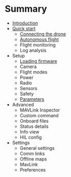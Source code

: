 # Summary

* [Introduction](README.md)
* [Quick start](quickstart.md)
   * [Connecting the drone](quickstart_connecting_the_drone.md)
   * [Autonomous flight](quickstart_autonomous_flight.md)
   * Flight monitoring
   * Log analysis
* Setup
   * [Loading firmware](setup_loading_firmware.md)
   * Camera
   * Flight modes
   * Power
   * Radio
   * Sensors
   * Safety
   * [Parameters](setup_parameters.md)
* Advanced
   * MAVLink Inspector
   * Custom command
   * Onboard files
   * Status details
   * Info view
   * HIL config
* Settings
   * General settings
   * Comm links
   * Offline maps
   * MavLink
   * Preferences

